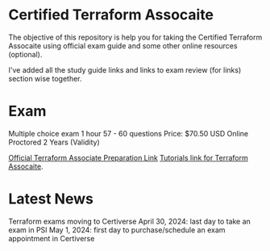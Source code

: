 # Certified Terraform Assocaite
The objective of this repository is help you for taking the Certified Terraform Assocaite using official exam guide and some other online resources (optional).

I've added all the study guide links and links to exam review (for links) section wise together.

# Exam

Multiple choice exam
1 hour 
57 - 60 questions
Price: $70.50 USD
Online Proctored
2 Years (Validity)

[Official Terraform Associate Preparation Link](https://developer.hashicorp.com/terraform/tutorials/certification-003)
[Tutorials link for Terraform Assocaite](https://developer.hashicorp.com/terraform/tutorials/certification-associate-tutorials-003).

# Latest News

Terraform exams moving to Certiverse
April 30, 2024: last day to take an exam in PSI
May 1, 2024: first day to purchase/schedule an exam appointment in Certiverse

